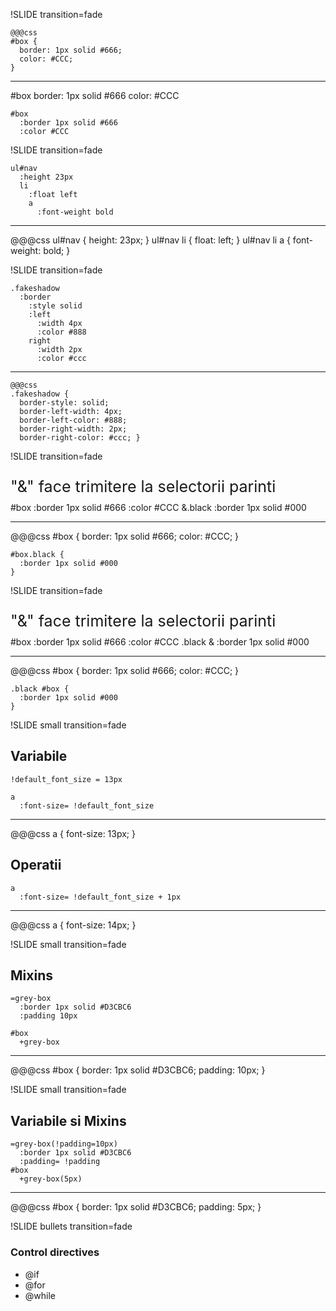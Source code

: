 !SLIDE transition=fade
    
    @@@css
    #box {
      border: 1px solid #666;
      color: #CCC;
    }
<hr />
    #box
      border: 1px solid #666
      color: #CCC
      
    #box
      :border 1px solid #666
      :color #CCC
      
!SLIDE transition=fade

    ul#nav
      :height 23px
      li
        :float left
        a 
          :font-weight bold

<hr />
    @@@css
    ul#nav {
      height: 23px; }
      ul#nav li {
        float: left; }
        ul#nav li a {
          font-weight: bold; }

!SLIDE transition=fade

    .fakeshadow
      :border
        :style solid
        :left
          :width 4px
          :color #888
        right
          :width 2px
          :color #ccc

<hr />

    @@@css
    .fakeshadow {
      border-style: solid;
      border-left-width: 4px;
      border-left-color: #888;
      border-right-width: 2px;
      border-right-color: #ccc; }
    
!SLIDE transition=fade
<p style="font-size: 25px; margin-bottom:10px;">"&amp;" face trimitere la selectorii parinti</p>
    #box
      :border 1px solid #666
      :color #CCC
      &.black
        :border 1px solid #000
<hr />
    @@@css
    #box {
      border: 1px solid #666;
      color: #CCC;
    }

    #box.black {
      :border 1px solid #000
    }

!SLIDE transition=fade
<p style="font-size: 25px; margin-bottom:10px;">"&amp;" face trimitere la selectorii parinti</p>
    #box
      :border 1px solid #666
      :color #CCC
      .black &
        :border 1px solid #000
<hr />
    @@@css
    #box {
      border: 1px solid #666;
      color: #CCC;
    }

    .black #box {
      :border 1px solid #000
    }

!SLIDE small transition=fade

## Variabile

    !default_font_size = 13px
    
    a
      :font-size= !default_font_size
<hr />
    @@@css
    a {
      font-size: 13px;
    }

## Operatii

    a
      :font-size= !default_font_size + 1px
<hr />
    @@@css
    a {
      font-size: 14px;
    }
    
!SLIDE small transition=fade

## Mixins
    =grey-box
      :border 1px solid #D3CBC6
      :padding 10px

    #box
      +grey-box
<hr />
    @@@css
    #box {
      border: 1px solid #D3CBC6;
      padding: 10px;
    }


!SLIDE small transition=fade
## Variabile si Mixins
    =grey-box(!padding=10px)
      :border 1px solid #D3CBC6
      :padding= !padding
    #box
      +grey-box(5px)
<hr />
    @@@css
    #box {
      border: 1px solid #D3CBC6;
      padding: 5px;
    }

!SLIDE bullets transition=fade

### Control directives

* @if
* @for
* @while